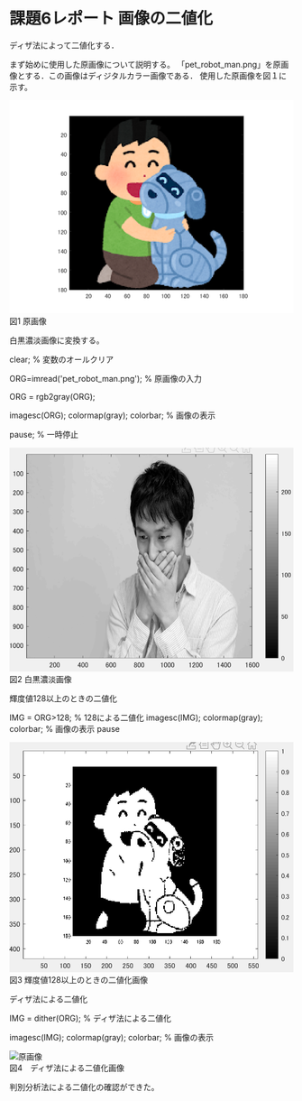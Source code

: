# 課題6レポート 画像の二値化
ディザ法によって二値化する．

まず始めに使用した原画像について説明する。
「pet_robot_man.png」を原画像とする．この画像はディジタルカラー画像である．
使用した原画像を図１に示す。


![原画像](https://github.com/ararai01/lecture_image_processing/blob/master/my_image/pet_robot_man.png)  
図1 原画像

白黒濃淡画像に変換する。

clear; % 変数のオールクリア

ORG=imread('pet_robot_man.png'); % 原画像の入力

ORG = rgb2gray(ORG);

imagesc(ORG); colormap(gray); colorbar; % 画像の表示

pause; % 一時停止

![原画像](https://github.com/ararai01/lecture_image_processing/blob/master/my_image/kadai5-1.png)  
図2 白黒濃淡画像

輝度値128以上のときの二値化

IMG = ORG>128; % 128による二値化
imagesc(IMG); colormap(gray); colorbar; % 画像の表示
pause

![原画像](https://github.com/ararai01/lecture_image_processing/blob/master/my_image/kadai6-1.png)  
図3 輝度値128以上のときの二値化画像

ディザ法による二値化

IMG = dither(ORG); % ディザ法による二値化

imagesc(IMG); colormap(gray); colorbar; % 画像の表示

![原画像](https://github.com/ararai01/lecture_image_processing/blob/master/my_image/kadai6-.png)  
図4　ディザ法による二値化画像


判別分析法による二値化の確認ができた。



